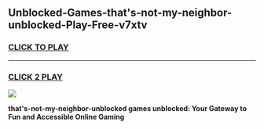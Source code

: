 
## Unblocked-Games-that's-not-my-neighbor-unblocked-Play-Free-v7xtv
<h3>
<a href="https://premium76.site?title=that's-not-my-neighbor-unblocked&ref=20M">CLICK TO PLAY</a></h3>
<hr>

<h3>
<a href="https://premium76.site?title=that's-not-my-neighbor-unblocked&ref=20M">CLICK 2 PLAY</a>
  
</h3>

<a href="https://premium76.site?title=that's-not-my-neighbor-unblocked&ref=19M"><img src="https://clearcache.store/games.png"></a>


**that's-not-my-neighbor-unblocked games unblocked: Your Gateway to Fun and Accessible Online Gaming**
